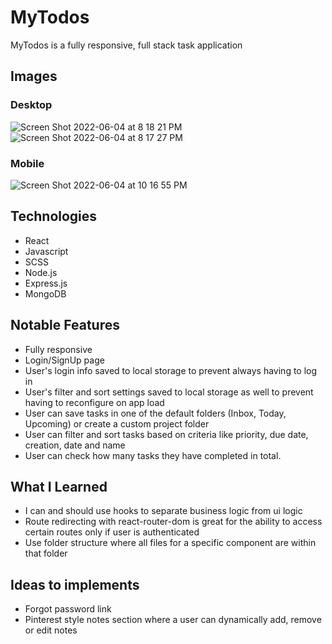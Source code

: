 # MyTodos

MyTodos is a fully responsive, full stack task application

## Images
### Desktop
![Screen Shot 2022-06-04 at 8 18 21 PM](https://user-images.githubusercontent.com/72288176/172033550-8875d59a-08dc-4712-b84e-af48cb73a2c1.png)
![Screen Shot 2022-06-04 at 8 17 27 PM](https://user-images.githubusercontent.com/72288176/172033552-4313c6a2-2675-4850-9c20-9c44002a470a.png)
### Mobile
![Screen Shot 2022-06-04 at 10 16 55 PM](https://user-images.githubusercontent.com/72288176/172036191-94cb6fc4-cd1a-4b7c-be3e-0cd1db10de72.png)

## Technologies

* React
* Javascript
* SCSS
* Node.js
* Express.js
* MongoDB

## Notable Features
* Fully responsive
* Login/SignUp page
* User's login info saved to local storage to prevent always having to log in
* User's filter and sort settings saved to local storage as well to prevent having to reconfigure on app load
* User can save tasks in one of the default folders (Inbox, Today, Upcoming) or create a custom project folder
* User can filter and sort tasks based on criteria like priority, due date, creation, date and name
* User can check how many tasks they have completed in total.

## What I Learned
* I can and should use hooks to separate business logic from ui logic
* Route redirecting with react-router-dom is great for the ability to access certain routes only if user is authenticated
* Use folder structure where all files for a specific component are within that folder

## Ideas to implements
* Forgot password link
* Pinterest style notes section where a user can dynamically add, remove or edit notes

